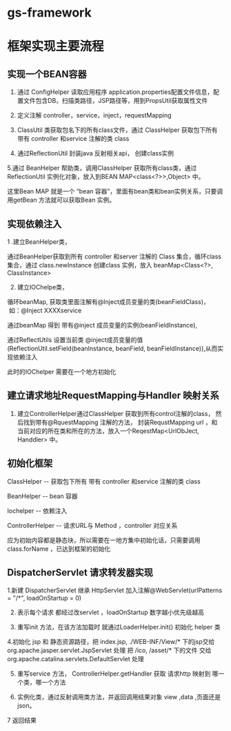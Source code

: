 # gs-framework

框架实现主要流程
=====

实现一个BEAN容器
-----


1. 通过 ConfigHelper 读取应用程序 application.properties配置文件信息，配置文件包含DB，扫描类路径，JSP路径等，用到PropsUtil获取属性文件

2. 定义注解 controller，service，inject，requestMapping

3. ClassUtil 类获取包名下的所有class文件，通过 ClassHelper 获取包下所有 带有 controller 和service 注解的类 class

4. 通过ReflectionUtil 封装java 反射相关api， 创建class实例

5.通过 BeanHelper 帮助类，调用ClassHelper 获取所有class类，通过 ReflectionUtil 实例化对象，放入到BEAN MAP<class<?>>,Object> 中。

这里Bean MAP 就是一个 “bean 容器”，里面有bean类和bean实例关系，只要调用getBean 方法就可以获取Bean 实例。

实现依赖注入
----
1 .建立BeanHelper类， 

通过BeanHelper获取到所有 controller 和server 注解的 Class 集合，循环class 集合，通过 class.newInstance 创建class 实例，放入 beanMap<Class<?>, ClassInstance> 

2. 建立IOChelpe类， 

循环beanMap, 获取类里面注解有@Inject成员变量的类(beanFieldClass)，  如：@Inject XXXXservice 

通过beanMap 得到 带有@inject 成员变量的实例(beanFieldInstance), 

通过ReflectUtils 设置当前类 @inject成员变量的值 (ReflectionUtil.setField(beanInstance, beanField, beanFieldInstance)),从而实现依赖注入

此时的IOChelper 需要在一个地方初始化


建立请求地址RequestMapping与Handler 映射关系
----

1. 建立ControllerHelper通过ClassHelper 获取到所有control注解的class， 然后找到带有@RquestMapping 注解的方法， 封装RequstMapping url ，和 当前对应的所在类和所在的方法，放入一个ReqestMap<UrlObJect, Handdler> 中。

初始化框架
----

ClassHelper -- 获取包下所有 带有 controller 和service 注解的类 class

BeanHelper -- bean 容器

Iochelper -- 依赖注入

ControllerHelper  -- 请求URL与 Method ，controller 对应关系

应为初始内容都是静态块，所以需要在一地方集中初始化话，只需要调用class.forName ，已达到框架的初始化


DispatcherServlet 请求转发器实现
----

1.新建 DispatcherServlet 继承 HttpServlet  加入注解@WebServlet(urlPatterns = "/*", loadOnStartup = 0)

2. 表示每个请求 都经过改servlet ，loadOnStartup 数字越小优先级越高

3. 重写init 方法，在该方法加载时 就通过LoaderHelper.init() 初始化 helper 类

4.初始化 jsp 和 静态资源路径，把 index.jsp, ./WEB-INF/View/* 下的jsp交给 org.apache.jasper.servlet.JspServlet  处理
把 /ico, /asset/* 下的文件 交给 org.apache.catalina.servlets.DefaultServlet 处理


5. 重写service 方法， ControllerHelper.getHandler 获取 请求http 映射到 哪一个类，哪一个方法

6. 实例化类，通过反射调用类方法，并返回调用结果对象 view ,data ,页面还是json。

7 返回结果





